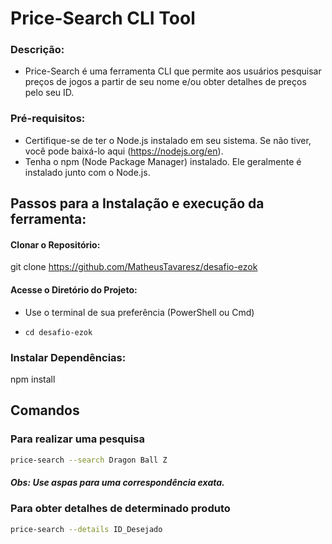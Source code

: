 # Price-Search CLI Tool

### Descrição:

- Price-Search é uma ferramenta CLI que permite aos usuários pesquisar preços de jogos a partir de seu nome e/ou obter detalhes de preços pelo seu ID.

### Pré-requisitos:

- Certifique-se de ter o Node.js instalado em seu sistema. Se não tiver, você pode baixá-lo aqui (https://nodejs.org/en). 
- Tenha o npm (Node Package Manager) instalado. Ele geralmente é instalado junto com o Node.js.

## Passos para a Instalação e execução da ferramenta:

#### Clonar o Repositório:

git clone https://github.com/MatheusTavaresz/desafio-ezok


#### Acesse o Diretório do Projeto:

* Use o terminal de sua preferência (PowerShell ou Cmd)

- `cd desafio-ezok`

### Instalar Dependências:
npm install

## Comandos

### Para realizar uma pesquisa
```sh
price-search --search Dragon Ball Z
```
##### Obs: Use aspas para uma correspondência exata. 

### Para obter detalhes de determinado produto
```sh
price-search --details ID_Desejado
```



